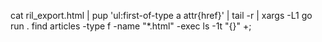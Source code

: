 cat ril_export.html | pup 'ul:first-of-type a attr{href}' | tail -r | xargs -L1 go run .
find articles -type f -name "*.html" -exec ls -1t "{}" +;
